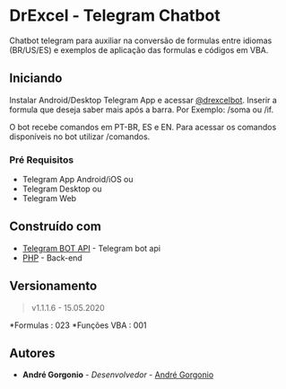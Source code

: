 # DrExcel - Telegram Chatbot

Chatbot telegram para auxiliar na conversão de formulas entre idiomas (BR/US/ES) e exemplos de aplicação das formulas e códigos em VBA.

## Iniciando

Instalar Android/Desktop Telegram App e acessar [@drexcelbot](https://t.me/drexcelbot). Inserir a formula que deseja saber mais após a barra. Por Exemplo: /soma ou /if.

O bot recebe comandos em PT-BR, ES e EN. Para acessar os comandos disponíveis no bot utilizar /comandos.

### Pré Requisitos

* Telegram App Android/iOS ou
* Telegram Desktop ou
* Telegram Web

## Construído com

* [Telegram BOT API](https://core.telegram.org/bots/api) - Telegram bot api
* [PHP](https://www.php.net/) - Back-end

## Versionamento

> v1.1.1.6 - 15.05.2020

*Formulas    : 023
*Funções VBA : 001

## Autores

* **André Gorgonio** - *Desenvolvedor* - [André Gorgonio](https://www.linkedin.com/in/andregorgonio)
